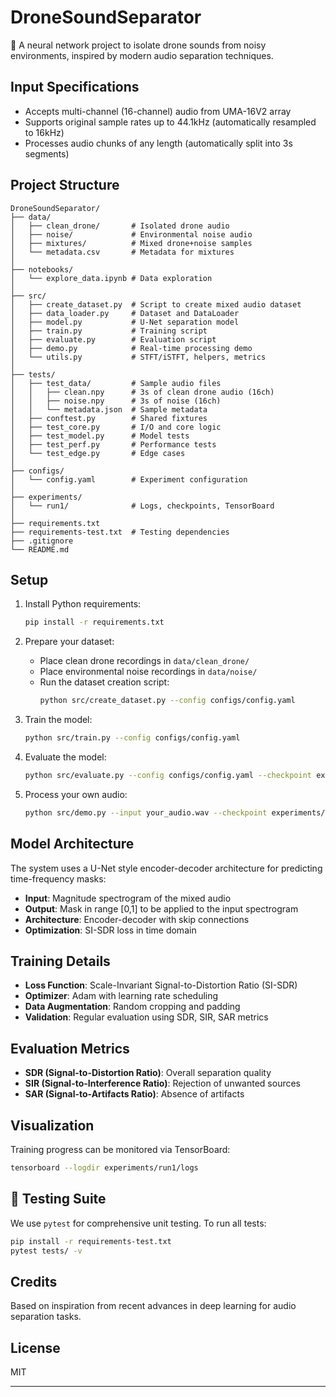 # DroneSoundSeparator

🚁 A neural network project to isolate drone sounds from noisy environments, inspired by modern audio separation techniques.

## Input Specifications
- Accepts multi-channel (16-channel) audio from UMA-16V2 array
- Supports original sample rates up to 44.1kHz (automatically resampled to 16kHz)
- Processes audio chunks of any length (automatically split into 3s segments)

## Project Structure

```
DroneSoundSeparator/
├── data/
│   ├── clean_drone/       # Isolated drone audio
│   ├── noise/             # Environmental noise audio
│   ├── mixtures/          # Mixed drone+noise samples
│   └── metadata.csv       # Metadata for mixtures
│
├── notebooks/
│   └── explore_data.ipynb # Data exploration
│
├── src/
│   ├── create_dataset.py  # Script to create mixed audio dataset
│   ├── data_loader.py     # Dataset and DataLoader
│   ├── model.py           # U-Net separation model
│   ├── train.py           # Training script
│   ├── evaluate.py        # Evaluation script
│   ├── demo.py            # Real-time processing demo
│   └── utils.py           # STFT/iSTFT, helpers, metrics
│
├── tests/
│   ├── test_data/         # Sample audio files
│   │   ├── clean.npy      # 3s of clean drone audio (16ch)
│   │   ├── noise.npy      # 3s of noise (16ch)
│   │   └── metadata.json  # Sample metadata
│   ├── conftest.py        # Shared fixtures
│   ├── test_core.py       # I/O and core logic
│   ├── test_model.py      # Model tests
│   ├── test_perf.py       # Performance tests
│   └── test_edge.py       # Edge cases
│
├── configs/
│   └── config.yaml        # Experiment configuration
│
├── experiments/
│   └── run1/              # Logs, checkpoints, TensorBoard
│
├── requirements.txt
├── requirements-test.txt  # Testing dependencies
├── .gitignore
└── README.md
```

## Setup

1. Install Python requirements:
   ```bash
   pip install -r requirements.txt
   ```

2. Prepare your dataset:
   - Place clean drone recordings in `data/clean_drone/`
   - Place environmental noise recordings in `data/noise/`
   - Run the dataset creation script:
     ```bash
     python src/create_dataset.py --config configs/config.yaml
     ```

3. Train the model:
   ```bash
   python src/train.py --config configs/config.yaml
   ```

4. Evaluate the model:
   ```bash
   python src/evaluate.py --config configs/config.yaml --checkpoint experiments/run1/best_model.pt
   ```

5. Process your own audio:
   ```bash
   python src/demo.py --input your_audio.wav --checkpoint experiments/run1/best_model.pt
   ```

## Model Architecture

The system uses a U-Net style encoder-decoder architecture for predicting time-frequency masks:

- **Input**: Magnitude spectrogram of the mixed audio
- **Output**: Mask in range [0,1] to be applied to the input spectrogram
- **Architecture**: Encoder-decoder with skip connections
- **Optimization**: SI-SDR loss in time domain

## Training Details

- **Loss Function**: Scale-Invariant Signal-to-Distortion Ratio (SI-SDR)
- **Optimizer**: Adam with learning rate scheduling
- **Data Augmentation**: Random cropping and padding
- **Validation**: Regular evaluation using SDR, SIR, SAR metrics

## Evaluation Metrics

- **SDR (Signal-to-Distortion Ratio)**: Overall separation quality
- **SIR (Signal-to-Interference Ratio)**: Rejection of unwanted sources
- **SAR (Signal-to-Artifacts Ratio)**: Absence of artifacts

## Visualization

Training progress can be monitored via TensorBoard:

```bash
tensorboard --logdir experiments/run1/logs
```

## 🧪 Testing Suite

We use `pytest` for comprehensive unit testing. To run all tests:

```bash
pip install -r requirements-test.txt
pytest tests/ -v
```

## Credits

Based on inspiration from recent advances in deep learning for audio separation tasks.

## License

MIT

---
